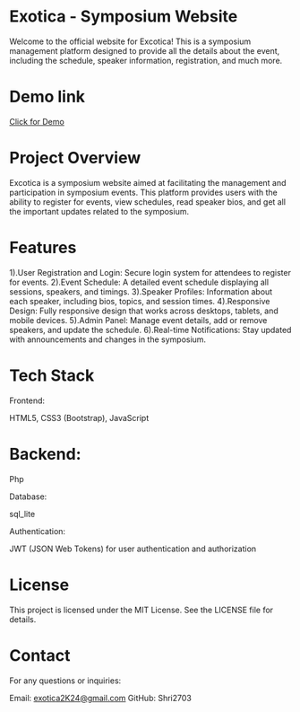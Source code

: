 # Exotica - Symposium Website

Welcome to the official website for Excotica! This is a symposium management platform designed to provide all the details about the event, including the schedule, speaker information, registration, and much more.
# Demo link

<a href="https://exotica2k24.netlify.app/" target="_blank" rel="noopener noreferrer">Click for Demo</a>


# Project Overview
Excotica is a symposium website aimed at facilitating the management and participation in symposium events. This platform provides users with the ability to register for events, view schedules, read speaker bios, and get all the important updates related to the symposium.

# Features
1).User Registration and Login: Secure login system for attendees to register for events.
2).Event Schedule: A detailed event schedule displaying all sessions, speakers, and timings.
3).Speaker Profiles: Information about each speaker, including bios, topics, and session times.
4).Responsive Design: Fully responsive design that works across desktops, tablets, and mobile devices.
5).Admin Panel: Manage event details, add or remove speakers, and update the schedule.
6).Real-time Notifications: Stay updated with announcements and changes in the symposium.

# Tech Stack
Frontend:

HTML5, CSS3 (Bootstrap), JavaScript

# Backend:

Php

Database:

sql_lite

Authentication:

JWT (JSON Web Tokens) for user authentication and authorization

# License
This project is licensed under the MIT License. See the LICENSE file for details.

# Contact
For any questions or inquiries:

Email: exotica2K24@gmail.com
GitHub: Shri2703
